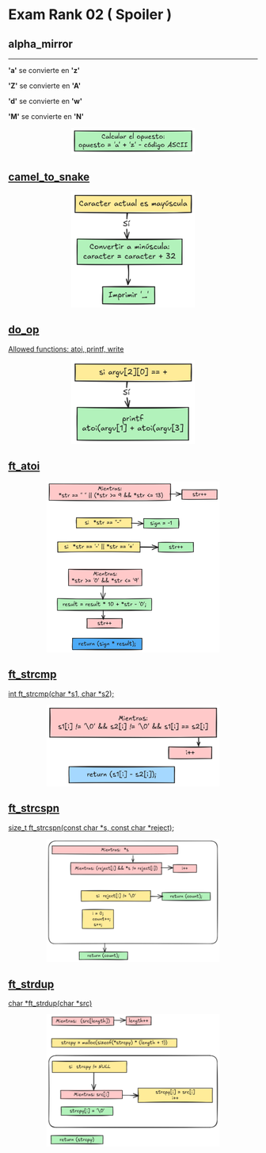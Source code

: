 # Exam Rank 02 ( Spoiler )

## alpha_mirror

--------------------------------------------------------------------------------
**'a'** se convierte en **'z'**

**'Z'** se convierte en **'A'**

**'d'** se convierte en **'w'**

**'M'** se convierte en **'N'**

<p align="center" width="100%"><a href="#"><img src="img/alpha_mirror.png" width="250" /></p>




## camel_to_snake

<p align="center" width="100%"><a href="#"><img src="img/camel_to_snake.png" width="250" /></p>

## do_op

Allowed functions: atoi, printf, write

<p align="center" width="100%"><a href="#"><img src="img/do_op.png" width="250" /></p>

## ft_atoi

<p align="center" width="100%"><a href="#"><img src="img/ft_atoi.png" width="350" /></p>

## ft_strcmp

int    ft_strcmp(char *s1, char *s2);

<p align="center" width="100%"><a href="#"><img src="img/ft_strcmp.png" width="350" /></p>

## ft_strcspn

size_t	ft_strcspn(const char *s, const char *reject);

<p align="center" width="100%"><a href="#"><img src="img/ft_strcspn.png" width="350" /></p>

## ft_strdup

char	*ft_strdup(char *src)

<p align="center" width="100%"><a href="#"><img src="img/ft_strdup.png" width="350" /></p>
